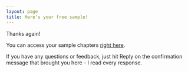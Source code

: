 ```yaml
---
layout: page
title: Here's your free sample!
---
```


Thanks again!

You can access your sample chapters [right here](/top-secret/free-sample/Your-website-sucks-SAMPLE.pdf).

If you have any questions or feedback, just hit Reply on the confirmation message that brought you here - I read every response.
